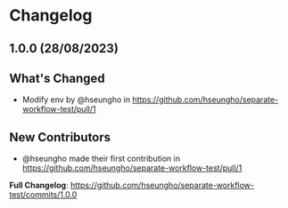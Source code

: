 # Changelog

## 1.0.0 (28/08/2023)
## What's Changed
* Modify env by @hseungho in https://github.com/hseungho/separate-workflow-test/pull/1

## New Contributors
* @hseungho made their first contribution in https://github.com/hseungho/separate-workflow-test/pull/1

**Full Changelog**: https://github.com/hseungho/separate-workflow-test/commits/1.0.0